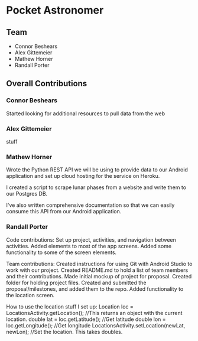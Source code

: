 # Pocket Astronomer

## Team
- Connor Beshears
- Alex Gittemeier
- Mathew Horner
- Randall Porter

## Overall Contributions

### Connor Beshears
Started looking for additional resources to pull data from the web

### Alex Gittemeier
stuff

### Mathew Horner
Wrote the Python REST API we will be using to provide data to our Android application and set up cloud hosting for the service on Heroku.

I created a script to scrape lunar phases from a website and write them to our Postgres DB.

I've also written comprehensive documentation so that we can easily consume this API from our Android application.

### Randall Porter
Code contributions: Set up project, activities, and navigation between activities. Added elements to most of the app screens. Added some functionality to some of the screen elements. 

Team contributions: Created instructions for using Git with Android Studio to work with our project. Created README.md to hold a list of team members and their contributions. Made initial mockup of project for proposal. Created folder for holding project files. Created and submitted the proposal/milestones, and added them to the repo. Added functionality to the location screen.

How to use the location stuff I set up:
Location loc = LocationsActivity.getLocation(); //This returns an object with the current location.
double lat = loc.getLatitude(); //Get latitude 
double lon = loc.getLongitude(); //Get longitude
LocationsActivity.setLocation(newLat, newLon); //Set the location. This takes doubles.
